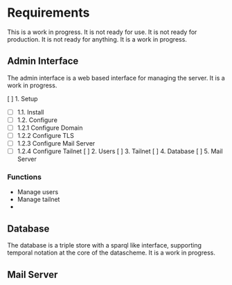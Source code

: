 # Requirements

This is a work in progress.  It is not ready for use. It is not ready for production.  It is not ready for anything.  It is a work in progress.

## Admin Interface

The admin interface is a web based interface for managing the server.  It is a work in progress.

[ ] 1. Setup
- [ ] 1.1. Install
- [ ] 1.2. Configure
- [ ] 1.2.1 Configure Domain
- [ ] 1.2.2 Configure TLS
- [ ] 1.2.3 Configure Mail Server
- [ ] 1.2.4 Configure Tailnet
[ ] 2. Users
[ ] 3. Tailnet
[ ] 4. Database
[ ] 5. Mail Server

### Functions

* Manage users
* Manage tailnet
* 

## Database

The database is a triple store with a sparql like interface, supporting temporal notation at the core of the datascheme.  It is a work in progress.

## Mail Server

